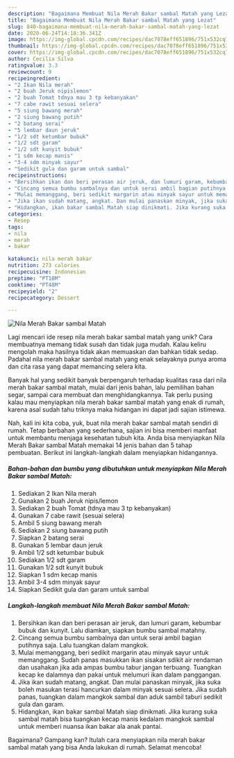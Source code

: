 ```yaml
---
description: "Bagaimana Membuat Nila Merah Bakar sambal Matah yang Lezat"
title: "Bagaimana Membuat Nila Merah Bakar sambal Matah yang Lezat"
slug: 840-bagaimana-membuat-nila-merah-bakar-sambal-matah-yang-lezat
date: 2020-06-24T14:18:36.341Z
image: https://img-global.cpcdn.com/recipes/dac7078eff651896/751x532cq70/nila-merah-bakar-sambal-matah-foto-resep-utama.jpg
thumbnail: https://img-global.cpcdn.com/recipes/dac7078eff651896/751x532cq70/nila-merah-bakar-sambal-matah-foto-resep-utama.jpg
cover: https://img-global.cpcdn.com/recipes/dac7078eff651896/751x532cq70/nila-merah-bakar-sambal-matah-foto-resep-utama.jpg
author: Cecilia Silva
ratingvalue: 3.3
reviewcount: 9
recipeingredient:
- "2 Ikan Nila merah"
- "2 buah Jeruk nipislemon"
- "2 buah Tomat tdnya mau 3 tp kebanyakan"
- "7 cabe rawit sesuai selera"
- "5 siung bawang merah"
- "2 siung bawang putih"
- "2 batang serai"
- "5 lembar daun jeruk"
- "1/2 sdt ketumbar bubuk"
- "1/2 sdt garam"
- "1/2 sdt kunyit bubuk"
- "1 sdm kecap manis"
- "3-4 sdm minyak sayur"
- "Sedikit gula dan garam untuk sambal"
recipeinstructions:
- "Bersihkan ikan dan beri perasan air jeruk, dan lumuri garam, kebumbar bubuk dan kunyit. Lalu diamkan, siapkan bumbu sambal matahny."
- "Cincang semua bumbu sambalnya dan untuk serai ambil bagian putihnya saja. Lalu tuangkan dalam mangkok."
- "Mulai memanggang, beri sedikit margarin atau minyak sayur untuk memanggang. Sudah panas masukkan ikan sisakan sdikit air rendaman dan usahakan jika ada ampas bumbu tabur jangan terbuang. Tuangkan kecap ke dalamnya dan pakai untuk melumuri ikan dalam panggangan."
- "Jika ikan sudah matang, angkat. Dan mulai panaskan minyak, jika suka boleh masukan terasi hancurkan dalam minyak sesuai selera. Jika sudah panas, tuangkan dalam mangkok sambal dan aduk sambil taburi sedikit gula dan garam."
- "Hidangkan, ikan bakar sambal Matah siap dinikmati. Jika kurang suka sambal matah bisa tuangkan kecap manis kedalam mangkok sambal untuk memberi nuansa ikan bakar ala anak pantai."
categories:
- Resep
tags:
- nila
- merah
- bakar

katakunci: nila merah bakar 
nutrition: 273 calories
recipecuisine: Indonesian
preptime: "PT18M"
cooktime: "PT48M"
recipeyield: "2"
recipecategory: Dessert

---
```



![Nila Merah Bakar sambal Matah](https://img-global.cpcdn.com/recipes/dac7078eff651896/751x532cq70/nila-merah-bakar-sambal-matah-foto-resep-utama.jpg)

Lagi mencari ide resep nila merah bakar sambal matah yang unik? Cara membuatnya memang tidak susah dan tidak juga mudah. Kalau keliru mengolah maka hasilnya tidak akan memuaskan dan bahkan tidak sedap. Padahal nila merah bakar sambal matah yang enak selayaknya punya aroma dan cita rasa yang dapat memancing selera kita.

Banyak hal yang sedikit banyak berpengaruh terhadap kualitas rasa dari nila merah bakar sambal matah, mulai dari jenis bahan, lalu pemilihan bahan segar, sampai cara membuat dan menghidangkannya. Tak perlu pusing kalau mau menyiapkan nila merah bakar sambal matah yang enak di rumah, karena asal sudah tahu triknya maka hidangan ini dapat jadi sajian istimewa.




Nah, kali ini kita coba, yuk, buat nila merah bakar sambal matah sendiri di rumah. Tetap berbahan yang sederhana, sajian ini bisa memberi manfaat untuk membantu menjaga kesehatan tubuh kita. Anda bisa menyiapkan Nila Merah Bakar sambal Matah memakai 14 jenis bahan dan 5 tahap pembuatan. Berikut ini langkah-langkah dalam menyiapkan hidangannya.

<!--inarticleads1-->

##### Bahan-bahan dan bumbu yang dibutuhkan untuk menyiapkan Nila Merah Bakar sambal Matah:

1. Sediakan 2 Ikan Nila merah
1. Gunakan 2 buah Jeruk nipis/lemon
1. Sediakan 2 buah Tomat (tdnya mau 3 tp kebanyakan)
1. Gunakan 7 cabe rawit (sesuai selera)
1. Ambil 5 siung bawang merah
1. Sediakan 2 siung bawang putih
1. Siapkan 2 batang serai
1. Gunakan 5 lembar daun jeruk
1. Ambil 1/2 sdt ketumbar bubuk
1. Sediakan 1/2 sdt garam
1. Gunakan 1/2 sdt kunyit bubuk
1. Siapkan 1 sdm kecap manis
1. Ambil 3-4 sdm minyak sayur
1. Siapkan Sedikit gula dan garam untuk sambal




<!--inarticleads2-->

##### Langkah-langkah membuat Nila Merah Bakar sambal Matah:

1. Bersihkan ikan dan beri perasan air jeruk, dan lumuri garam, kebumbar bubuk dan kunyit. Lalu diamkan, siapkan bumbu sambal matahny.
1. Cincang semua bumbu sambalnya dan untuk serai ambil bagian putihnya saja. Lalu tuangkan dalam mangkok.
1. Mulai memanggang, beri sedikit margarin atau minyak sayur untuk memanggang. Sudah panas masukkan ikan sisakan sdikit air rendaman dan usahakan jika ada ampas bumbu tabur jangan terbuang. Tuangkan kecap ke dalamnya dan pakai untuk melumuri ikan dalam panggangan.
1. Jika ikan sudah matang, angkat. Dan mulai panaskan minyak, jika suka boleh masukan terasi hancurkan dalam minyak sesuai selera. Jika sudah panas, tuangkan dalam mangkok sambal dan aduk sambil taburi sedikit gula dan garam.
1. Hidangkan, ikan bakar sambal Matah siap dinikmati. Jika kurang suka sambal matah bisa tuangkan kecap manis kedalam mangkok sambal untuk memberi nuansa ikan bakar ala anak pantai.




Bagaimana? Gampang kan? Itulah cara menyiapkan nila merah bakar sambal matah yang bisa Anda lakukan di rumah. Selamat mencoba!

